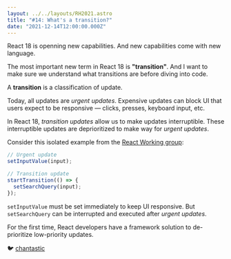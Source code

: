 ```yaml
---
layout: ../../layouts/RH2021.astro
title: "#14: What's a transition?"
date: "2021-12-14T12:00:00.000Z"
---
```


React 18 is openning new capabilities. And new capabilities come with new language.

The most important new term in React 18 is **"transition"**. And I want to make sure we understand what transitions are before diving into code.

A **transition** is a classification of update.

Today, all updates are _urgent updates_. Expensive updates can block UI that users expect to be responsive — clicks, presses, keyboard input, etc.

In React 18, _*transition* updates_ allow us to make updates interruptible. These interruptible updates are deprioritized to make way for _urgent updates_.

Consider this isolated example from the [React Working group](https://github.com/reactwg/react-18/discussions/41):

```js
// Urgent update
setInputValue(input);

// Transition update
startTransition(() => {
  setSearchQuery(input);
});
```

`setInputValue` must be set immediately to keep UI responsive.
But `setSearchQuery` can be interrupted and executed after _urgent updates_.

For the first time, React developers have a framework solution to de-prioritize low-priority updates.

🐦 [chantastic](https://chan.dev/twitter)

